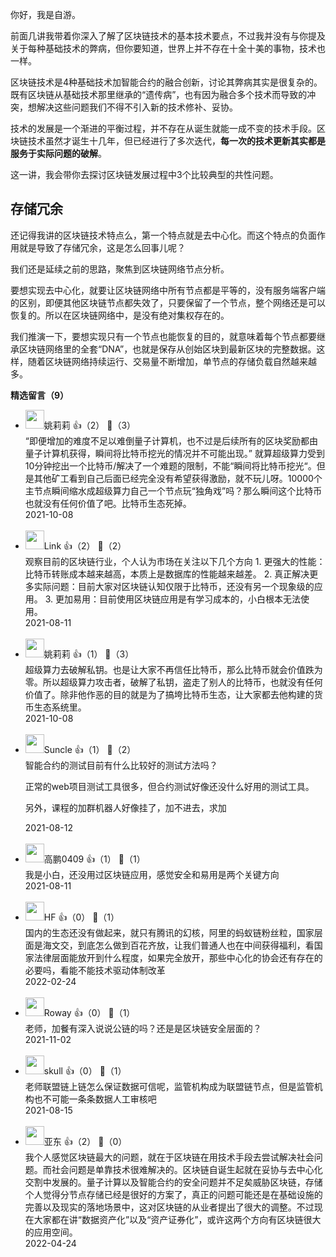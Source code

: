 你好，我是自游。

前面几讲我带着你深入了解了区块链技术的基本技术要点，不过我并没有与你提及关于每种基础技术的弊病，但你要知道，世界上并不存在十全十美的事物，技术也一样。

区块链技术是4种基础技术加智能合约的融合创新，讨论其弊病其实是很复杂的。既有区块链从基础技术那里继承的“遗传病”，也有因为融合多个技术而导致的冲突，想解决这些问题我们不得不引入新的技术修补、妥协。

技术的发展是一个渐进的平衡过程，并不存在从诞生就能一成不变的技术手段。区块链技术虽然才诞生十几年，但已经进行了多次迭代，**每一次的技术更新其实都是服务于实际问题的破解**。

这一讲，我会带你去探讨区块链发展过程中3个比较典型的共性问题。

## 存储冗余

还记得我讲的区块链技术特点么，第一个特点就是去中心化。而这个特点的负面作用就是导致了存储冗余，这是怎么回事儿呢？

我们还是延续之前的思路，聚焦到区块链网络节点分析。

要想实现去中心化，就要让区块链网络中所有节点都是平等的，没有服务端客户端的区别，即便其他区块链节点都失效了，只要保留了一个节点，整个网络还是可以恢复的。所以在区块链网络中，是没有绝对集权存在的。

我们推演一下，要想实现只有一个节点也能恢复的目的，就意味着每个节点都要继承区块链网络里的全套“DNA”，也就是保存从创始区块到最新区块的完整数据。这样，随着区块链网络持续运行、交易量不断增加，单节点的存储负载自然越来越多。
<div><strong>精选留言（9）</strong></div><ul>
<li><img src="https://static001.geekbang.org/account/avatar/00/23/c0/0a/312ad74f.jpg" width="30px"><span>姚莉莉</span> 👍（2） 💬（3）<div>“即便增加的难度不足以难倒量子计算机，也不过是后续所有的区块奖励都由量子计算机获得，瞬间将比特币挖光的情况并不可能出现。” 就算超级算力受到10分钟挖出一个比特币&#47;解决了一个难题的限制，不能“瞬间将比特币挖光“。但是其他矿工看到自己后面已经完全没有希望获得激励，就不玩儿呀。10000个主节点瞬间缩水成超级算力自己一个节点玩“独角戏”吗？那么瞬间这个比特币也就没有任何价值了吧。比特币生态死掉。</div>2021-10-08</li><br/><li><img src="https://static001.geekbang.org/account/avatar/00/0f/47/5d/9afdf648.jpg" width="30px"><span>Link</span> 👍（2） 💬（2）<div>观察目前的区块链行业，个人认为市场在关注以下几个方向
1. 更强大的性能：比特币转账成本越来越高，本质上是数据库的性能越来越差。
2. 真正解决更多实际问题：目前大家对区块链认知仅限于比特币，还没有另一个现象级的应用。
3. 更加易用：目前使用区块链应用是有学习成本的，小白根本无法使用。</div>2021-08-11</li><br/><li><img src="https://static001.geekbang.org/account/avatar/00/23/c0/0a/312ad74f.jpg" width="30px"><span>姚莉莉</span> 👍（1） 💬（3）<div>超级算力去破解私钥。也是让大家不再信任比特币，那么比特币就会价值跌为零。所以超级算力攻击者，破解了私钥，盗走了别人的比特币，也就没有任何价值了。除非他作恶的目的就是为了搞垮比特币生态，让大家都去他构建的货币生态系统里。</div>2021-10-08</li><br/><li><img src="https://static001.geekbang.org/account/avatar/00/12/c9/46/24d01147.jpg" width="30px"><span>Suncle</span> 👍（1） 💬（2）<div>智能合约的测试目前有什么比较好的测试方法吗？

正常的web项目测试工具很多，但合约测试好像还没什么好用的测试工具。

另外，课程的加群机器人好像挂了，加不进去，求加</div>2021-08-12</li><br/><li><img src="https://static001.geekbang.org/account/avatar/00/1d/6c/91/8268a753.jpg" width="30px"><span>高鹏0409</span> 👍（1） 💬（1）<div>我是小白，还没用过区块链应用，感觉安全和易用是两个关键方向</div>2021-08-11</li><br/><li><img src="https://static001.geekbang.org/account/avatar/00/10/fa/eb/84d4de33.jpg" width="30px"><span>HF</span> 👍（0） 💬（1）<div>国内的生态还没有做起来，就只有腾讯的幻核，阿里的蚂蚁链粉丝粒，国家层面是海文交，到底怎么做到百花齐放，让我们普通人也在中间获得福利，看国家法律层面能放开到什么程度，如果完全放开，那些中心化的协会还有存在的必要吗，看能不能技术驱动体制改革</div>2022-02-24</li><br/><li><img src="https://static001.geekbang.org/account/avatar/00/10/30/67/a1e9aaba.jpg" width="30px"><span>Roway</span> 👍（0） 💬（1）<div>老师，加餐有深入说说公链的吗？还是是区块链安全层面的？</div>2021-11-02</li><br/><li><img src="https://static001.geekbang.org/account/avatar/00/13/49/3c/5d54c510.jpg" width="30px"><span>skull</span> 👍（0） 💬（1）<div>老师联盟链上链怎么保证数据可信呢，监管机构成为联盟链节点，但是监管机构也不可能一条条数据人工审核吧</div>2021-08-15</li><br/><li><img src="https://static001.geekbang.org/account/avatar/00/0f/a8/35/85033228.jpg" width="30px"><span>亚东</span> 👍（2） 💬（0）<div>我个人感觉区块链最大的问题，就在于区块链在用技术手段去尝试解决社会问题。而社会问题是单靠技术很难解决的。区块链自诞生起就在妥协与去中心化交割中发展的。量子计算以及智能合约的安全问题并不足矣威胁区块链，存储个人觉得分节点存储已经是很好的方案了，真正的问题可能还是在基础设施的完善以及现实的落地场景中，这对区块链的从业者提出了很大的调整。不过现在大家都在讲“数据资产化”以及“资产证券化”，或许这两个方向有区块链很大的应用空间。</div>2022-04-24</li><br/>
</ul>